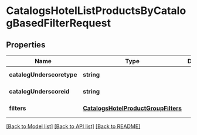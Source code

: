 # CatalogsHotelListProductsByCatalogBasedFilterRequest

## Properties
Name | Type | Description | Notes
------------ | ------------- | ------------- | -------------
**catalogUnderscoretype** | **string** |  | [default to null]
**catalogUnderscoreid** | **string** |  | [default to null]
**filters** | [**CatalogsHotelProductGroupFilters**](CatalogsHotelProductGroupFilters.md) |  | [default to null]

[[Back to Model list]](../README.md#documentation-for-models) [[Back to API list]](../README.md#documentation-for-api-endpoints) [[Back to README]](../README.md)


